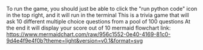 To run the game, you should just be able to click the "run python code" icon in the top right, and it will run in the terminal
This is a trivia game that will ask 10 different multiple choice questions from a pool of 100 questions
At the end it will display your score out of 10
mermaid flowchart link: https://www.mermaidchart.com/raw/956c1552-0e40-4169-81c0-9d4e4f9e4f0b?theme=light&version=v0.1&format=svg

